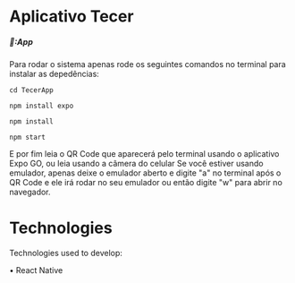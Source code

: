 # Aplicativo Tecer

##### 📱:App

Para rodar o sistema apenas rode os seguintes comandos no terminal para instalar as depedências:

```shell
cd TecerApp
```

```shell
npm install expo
```

```shell
npm install
```

```shell
npm start
```

E por fim leia o QR Code que aparecerá pelo terminal usando o aplicativo Expo GO, ou leia usando a câmera do celular
Se você estiver usando emulador, apenas deixe o emulador aberto e digite "a" no terminal após o QR Code e ele irá rodar no seu emulador ou então digite "w" para abrir no navegador.

# Technologies

Technologies used to develop:

• React Native
